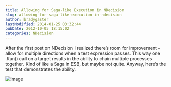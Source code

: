 ```yaml
---
title: Allowing for Saga-like Execution in NDecision
slug: allowing-for-saga-like-execution-in-ndecision
author: bradygaster
lastModified: 2014-01-25 03:32:44
pubDate: 2012-10-05 18:15:02
categories: NDecision
---
```


<p>After the first post on NDecision I realized there&#x2019;s room for improvement &#x2013; allow for multiple directions when a test expression passes. This way one .Run() call on a target results in the ability to chain multiple processes together. Kind of like a Saga
  in ESB, but maybe not quite. Anyway, here&#x2019;s the test that demonstrates the ability.</p>
<p>
  <img src="/posts/allowing-for-saga-like-execution-in-ndecision/media/image_3.png" alt="image">
</p>
